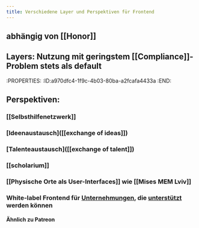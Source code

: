 ```yaml
---
title: Verschiedene Layer und Perspektiven für Frontend
---
```


## abhängig von [[Honor]]

## Layers: Nutzung mit geringstem [[Compliance]]-Problem stets als default
:PROPERTIES:
:ID:a970dfc4-1f9c-4b03-80ba-a2fcafa4433a
:END:

## Perspektiven:
### [[Selbsthilfenetzwerk]]

### [Ideenaustausch]([[exchange of ideas]])

### [Talenteaustausch]([[exchange of talent]])

### [[scholarium]]

### [[Physische Orte als User-Interfaces]] wie [[Mises MEM Lviv]]

### White-label Frontend für [Unternehmungen](((4fa0f064-605b-43f4-b0bb-a84efe82f1ca))), die [unterstützt](((49802bce-da29-4a35-aebb-c8b4b3ff9831))) werden können
#### Ähnlich zu Patreon
